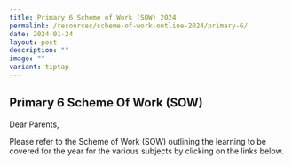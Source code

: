 ```yaml
---
title: Primary 6 Scheme of Work (SOW) 2024
permalink: /resources/scheme-of-work-outline-2024/primary-6/
date: 2024-01-24
layout: post
description: ""
image: ""
variant: tiptap
---
```

<h2>Primary 6 Scheme Of Work (SOW)</h2>
<p>Dear Parents,</p>
<p>Please refer to the Scheme of Work (SOW) outlining the learning to be
covered for the year for the various subjects by clicking on the links
below.</p>
<p></p>